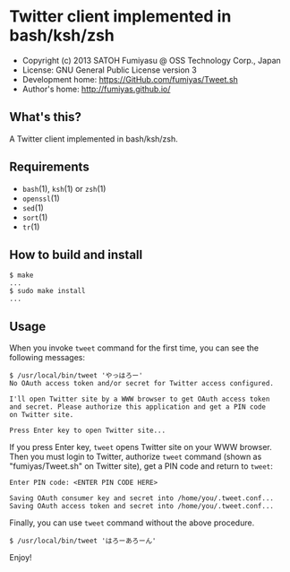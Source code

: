 Twitter client implemented in bash/ksh/zsh
======================================================================

  * Copyright (c) 2013 SATOH Fumiyasu @ OSS Technology Corp., Japan
  * License: GNU General Public License version 3
  * Development home: <https://GitHub.com/fumiyas/Tweet.sh>
  * Author's home: <http://fumiyas.github.io/>

What's this?
---------------------------------------------------------------------

A Twitter client implemented in bash/ksh/zsh.

Requirements
---------------------------------------------------------------------

  * `bash`(1), `ksh`(1) or `zsh`(1)
  * `openssl`(1)
  * `sed`(1)
  * `sort`(1)
  * `tr`(1)

How to build and install
---------------------------------------------------------------------

    $ make
    ...
    $ sudo make install
    ...

Usage
---------------------------------------------------------------------

When you invoke `tweet` command for the first time, you can see the
following messages:

    $ /usr/local/bin/tweet 'やっはろー'
    No OAuth access token and/or secret for Twitter access configured.

    I'll open Twitter site by a WWW browser to get OAuth access token
    and secret. Please authorize this application and get a PIN code
    on Twitter site.

    Press Enter key to open Twitter site...

If you press Enter key, `tweet` opens Twitter site on your WWW browser.
Then you must login to Twitter, authorize `tweet` command (shown as
"fumiyas/Tweet.sh" on Twitter site), get a PIN code and return to `tweet`:

    Enter PIN code: <ENTER PIN CODE HERE>

    Saving OAuth consumer key and secret into /home/you/.tweet.conf...
    Saving OAuth access token and secret into /home/you/.tweet.conf...

Finally, you can use `tweet` command without the above procedure.

    $ /usr/local/bin/tweet 'はろーあろーん'

Enjoy!

